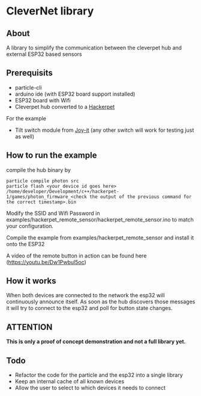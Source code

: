 # CleverNet library


## About

A library to simplify the communication between the cleverpet hub and external ESP32 based sensors


## Prerequisits

* particle-cli
* arduino ide (with ESP32 board support installed)
* ESP32 board with Wifi
* Cleverpet hub converted to a [Hackerpet](https://hackerpet.com/)

For the example 

* Tilt switch module from [Joy-it](http://sensorkit.en.joy-it.net/index.php?title=KY-017_Tilt_switch_module) (any other switch will work for testing just as well)

## How to run the example

compile the hub binary by

    particle compile photon src
    particle flash <your device id goes here> /home/developer/Development/c++/hackerpet-1/games/photon_firmware_<check the output of the previous command for the correct timestamp>.bin

Modify the SSID and Wifi Password in examples/hackerpet_remote_sensor/hackerpet_remote_sensor.ino to match your configuration.

Compile the example from examples/hackerpet_remote_sensor and install it onto the ESP32

A video of the remote button in action can be found here (https://youtu.be/Dw1Pwbul5oc)



## How it works

When both devices are connected to the network the esp32 will continuously announce itself.
As soon as the hub discovers those messages it will try to connect to the esp32 and poll for button state changes.


## ATTENTION

**This is only a proof of concept demonstration and not a full library yet.**

## Todo

* Refactor the code for the particle and the esp32 into a single library
* Keep an internal cache of all known devices
* Allow the user to select to which devices it needs to connect





